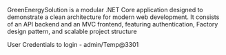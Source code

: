 GreenEnergySolution is a modular .NET Core application designed to demonstrate a clean architecture for modern web development. It consists of an API backend and an MVC frontend, featuring authentication, Factory design pattern, and scalable project structure

User Credentials to login - admin/Temp@3301
